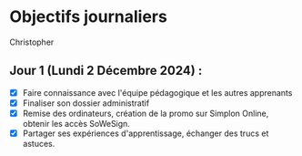 # Objectifs journaliers

Christopher 

## Jour 1 (Lundi 2 Décembre 2024) :

- [x] Faire connaissance avec l'équipe pédagogique et les autres apprenants
- [x] Finaliser son dossier administratif
- [x] Remise des ordinateurs, création de la promo sur Simplon Online, obtenir les accès SoWeSign.
- [x] Partager ses expériences d'apprentissage, échanger des trucs et astuces.
